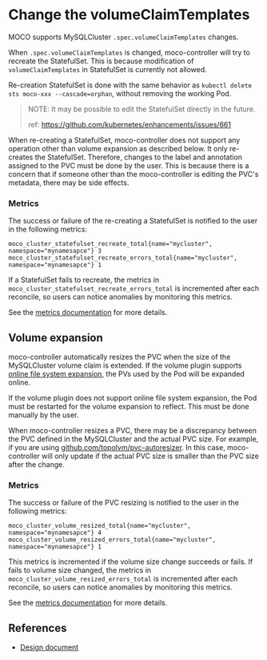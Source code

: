 # Change the volumeClaimTemplates

MOCO supports MySQLCluster `.spec.volumeClaimTemplates` changes.

When `.spec.volumeClaimTemplates` is changed, moco-controller will try to recreate the StatefulSet.
This is because modification of `volumeClaimTemplates` in StatefulSet is currently not allowed.

Re-creation StatefulSet is done with the same behavior as `kubectl delete sts moco-xxx --cascade=orphan`, without removing the working Pod.

> NOTE: It may be possible to edit the StatefulSet directly in the future.
>
> ref: https://github.com/kubernetes/enhancements/issues/661

When re-creating a StatefulSet, moco-controller does not support any operation other than volume expansion as described below.
It only re-creates the StatefulSet.
Therefore, changes to the label and annotation assigned to the PVC must be done by the user.
This is because there is a concern that if someone other than the moco-controller is editing the PVC's metadata, there may be side effects.

### Metrics

The success or failure of the re-creating a StatefulSet is notified to the user in the following metrics:

```text
moco_cluster_statefulset_recreate_total{name="mycluster", namespace="mynamesapce"} 3
moco_cluster_statefulset_recreate_errors_total{name="mycluster", namespace="mynamesapce"} 1
```

If a StatefulSet fails to recreate, the metrics in `moco_cluster_statefulset_recreate_errors_total` is incremented after each reconcile,
so users can notice anomalies by monitoring this metrics.

See the [metrics documentation](./metrics.md) for more details.

## Volume expansion

moco-controller automatically resizes the PVC when the size of the MySQLCluster volume claim is extended.
If the volume plugin supports [online file system expansion](https://kubernetes.io/blog/2018/07/12/resizing-persistent-volumes-using-kubernetes/#online-file-system-expansion),
the PVs used by the Pod will be expanded online.

If the volume plugin does not support online file system expansion,
the Pod must be restarted for the volume expansion to reflect.
This must be done manually by the user.

When moco-controller resizes a PVC, there may be a discrepancy between the PVC defined in the MySQLCluster and the actual PVC size.
For example, if you are using [github.com/topolvm/pvc-autoresizer](https://github.com/topolvm/pvc-autoresizer).
In this case, moco-controller will only update if the actual PVC size is smaller than the PVC size after the change.

### Metrics

The success or failure of the PVC resizing is notified to the user in the following metrics:

```text
moco_cluster_volume_resized_total{name="mycluster", namespace="mynamesapce"} 4
moco_cluster_volume_resized_errors_total{name="mycluster", namespace="mynamesapce"} 1
```

This metrics is incremented if the volume size change succeeds or fails.
If fails to volume size changed, the metrics in `moco_cluster_volume_resized_errors_total` is incremented after each reconcile,
so users can notice anomalies by monitoring this metrics.

See the [metrics documentation](./metrics.md) for more details.

## References

* [Design document](./designdoc/support_apply_pvc_template_changes.md)
